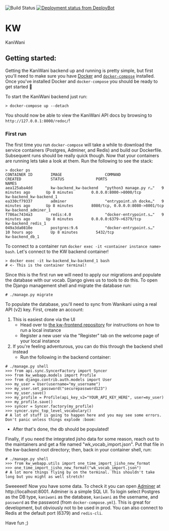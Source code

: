 ![Build Status](https://travis-ci.org/Kaniwani/KW-Backend.svg)
[![Deployment status from DeployBot](https://kaniwani.deploybot.com/badge/66802254069768/57929.svg)](http://deploybot.com)

# KW
KaniWani

## Getting started:

Getting the KaniWani backend up and running is pretty simple, but first you'll need to make sure you have [Docker]() and [`docker-compose`]() installed. Once you've installed Docker and `docker-compose` you should be ready to get started :tada:

To start the KaniWani backend just run:

```
> docker-compose up --detach
```

You should now be able to view the KaniWani API docs by browsing to `http://127.0.0.1:8000/redoc/`! 

### First run

The first time you run `docker-compose` will take a while to download the service containers (Postgres, Adminer, and Redis) and build our Dockerfile. Subsequent runs should be really quick though. Now that your containers are running lets take a look at them. Run the following to see the stack: 

```
> docker ps
CONTAINER ID        IMAGE                   COMMAND                  CREATED             STATUS              PORTS                              NAMES
aea125aba4dd        kw-backend_kw-backend   "python3 manage.py r…"   9 minutes ago       Up 8 minutes        0.0.0.0:8000->8000/tcp             kw-backend_kw-backend_1
ea330cf79337        adminer                 "entrypoint.sh docke…"   9 minutes ago       Up 8 minutes        8080/tcp, 0.0.0.0:8080->8001/tcp   kw-backend_adminer_1
f786ac7434a3        redis:4.0               "docker-entrypoint.s…"   9 minutes ago       Up 8 minutes        0.0.0.0:6379->6379/tcp             kw-backend_redis_1
049a3da0810e        postgres:9.6            "docker-entrypoint.s…"   10 hours ago        Up 8 minutes        5432/tcp                           kw-backend_db_1
```

To connect to a container run `docker exec -it <container instance name> bash`. Let's connect to the KW backend container!

```
> docker exec -it kw-backend_kw-backend_1 bash
# <- This is the container terminal! 
```

Since this is the first run we will need to apply our migrations and populate the database with our vocab. Django gives us to tools to do this. To open the Django management shell and migrate the database run:

```
# ./manage.py migrate
```
To populate the database, you'll need to sync from Wanikani using a real API (v2) key. First, create an account:
1. This is easiest done via the UI
   * Head over to [the kw-frontend repository](https://github.com/Kaniwani/kw-frontend) for instructions on how to run a local instance
   * Register a new user via the "Register" tab on the welcome page of your local instance
1. If you're feeling adventurous, you can do this through the backend shell instead
    * Run the following in the backend container:
```
# ./manage.py shell
>>> from api.sync.SyncerFactory import Syncer
>>> from kw_webapp.models import Profile
>>> from django.contrib.auth.models import User
>>> my_user = User(username="my_username")
>>> my_user.set_password("securepassword123")
>>> my_user.save()
>>> my_profile = Profile(api_key_v2="YOUR_API_KEY_HERE", user=my_user)
>>> my_profile.save()
>>> syncer = Syncer.factory(my_profile)
>>> syncer.sync_top_level_vocabulary()
# A lot of stuff is going to happen here and you may see some errors. Don't panic unless things explode :boom:
```
   * After that's done, the db should be populated!

Finally, if you need the integrated jisho data for some reason, reach out to the maintainers and get a file named "wk_vocab_import.json". Put that file in the kw-backend root directory; then, back in your container shell, run:
```
# ./manage.py shell
>>> from kw_webapp.utils import one_time_import_jisho_new_format
>>> one_time_import_jisho_new_format("wk_vocab_import.json")
# A lot more things flying by on the terminal. This shouldn't take long but you might as well stretch!
```

Sweeeeet! Now you have some data. To check it you can open [Adminer](https://www.adminer.org/) at http://localhost:8001. Adminer is a simple SQL UI. To login select Postgres as the DB type, `kaniwani` as the database, `kaniwani` as the username, and `password` as the password (from `docker-compose.yml`). This is great for development, but obviously not to be used in prod. You can also connect to Redis at the default port (6379) and `redis-cli`.

Have fun ;) 
